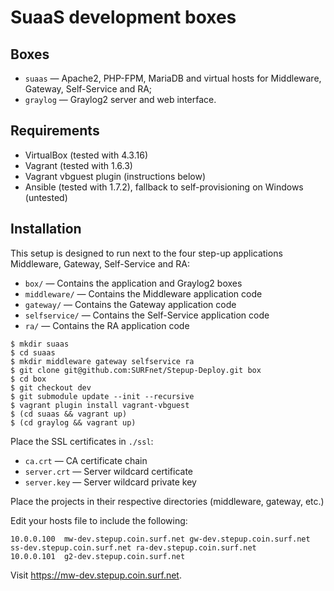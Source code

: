 # SuaaS development boxes

## Boxes

 * `suaas` — Apache2, PHP-FPM, MariaDB and virtual hosts for Middleware, Gateway, Self-Service and RA;
 * `graylog` — Graylog2 server and web interface.

## Requirements

 * VirtualBox (tested with 4.3.16)
 * Vagrant (tested with 1.6.3)
 * Vagrant vbguest plugin (instructions below)
 * Ansible (tested with 1.7.2), fallback to self-provisioning on Windows (untested)

## Installation

This setup is designed to run next to the four step-up applications Middleware, Gateway, Self-Service and RA:

 * `box/` — Contains the application and Graylog2 boxes
 * `middleware/` — Contains the Middleware application code
 * `gateway/` — Contains the Gateway application code
 * `selfservice/` — Contains the Self-Service application code
 * `ra/` — Contains the RA application code

```sh-session
$ mkdir suaas
$ cd suaas
$ mkdir middleware gateway selfservice ra
$ git clone git@github.com:SURFnet/Stepup-Deploy.git box
$ cd box
$ git checkout dev
$ git submodule update --init --recursive
$ vagrant plugin install vagrant-vbguest
$ (cd suaas && vagrant up)
$ (cd graylog && vagrant up)
```

Place the SSL certificates in `./ssl`:

 * `ca.crt` — CA certificate chain
 * `server.crt` — Server wildcard certificate
 * `server.key` — Server wildcard private key

Place the projects in their respective directories (middleware, gateway, etc.)

Edit your hosts file to include the following:

```
10.0.0.100  mw-dev.stepup.coin.surf.net gw-dev.stepup.coin.surf.net ss-dev.stepup.coin.surf.net ra-dev.stepup.coin.surf.net
10.0.0.101  g2-dev.stepup.coin.surf.net
```

Visit https://mw-dev.stepup.coin.surf.net.